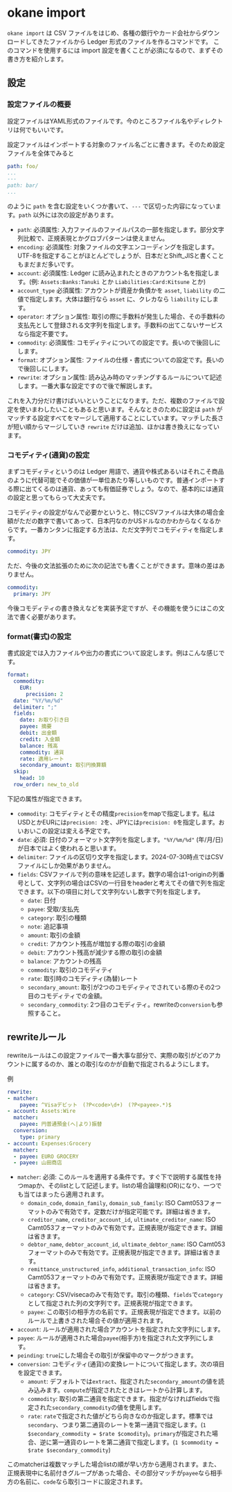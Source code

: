 # okane import

`okane import` は CSV ファイルをはじめ、各種の銀行やカード会社からダウンロードしてきたファイルから Ledger 形式のファイルを作るコマンドです。
このコマンドを使用するには import 設定を書くことが必須になるので、まずその書き方を紹介します。

## 設定

### 設定ファイルの概要

設定ファイルはYAML形式のファイルです。今のところファイル名やディレクトリは何でもいいです。

設定ファイルはインポートする対象のファイル名ごとに書きます。そのため設定ファイルを全体でみると

```yaml
path: foo/
...
---
path: bar/
...
```

のように `path` を含む設定をいくつか書いて、`---` で区切った内容になっています。`path` 以外には次の設定があります。

* `path`: 必須属性: 入力ファイルのファイルパスの一部を指定します。部分文字列比較で、正規表現とかグロブパターンは使えません。
* `encoding`: 必須属性: 対象ファイルの文字エンコーディングを指定します。UTF-8を指定することがほとんどでしょうが、日本だとShift_JISと書くこともまだまだ多いです。
* `account`: 必須属性: Ledger に読み込まれたときのアカウント名を指定します。(例: `Assets:Banks:Tanuki` とか `Liabilities:Card:Kitsune` とか)
* `account_type` 必須属性: アカウントが資産か負債かを `asset`, `liability` の二値で指定します。大体は銀行なら `asset` に、クレカなら `liability` にします。
* `operator`: オプション属性: 取引の際に手数料が発生した場合、その手数料の支払先として登録される文字列を指定します。手数料の出てこないサービスなら指定不要です。
* `commodity`: 必須属性: コモディティについての設定です。長いので後回しにします。
* `format`: オプション属性: ファイルの仕様・書式についての設定です。長いので後回しにします。
* `rewrite`: オプション属性: 読み込み時のマッチングするルールについて記述します。一番大事な設定ですので後で解説します。

これを入力分だけ書けばいいということになります。ただ、複数のファイルで設定を使いまわしたいこともあると思います。そんなときのために設定は `path` がマッチする設定すべてをマージして適用することにしています。マッチした長さが短い順からマージしていき `rewrite` だけは追加、ほかは書き換えになっています。

### コモディティ(通貨)の設定

まずコモディティというのは Ledger 用語で、通貨や株式あるいはそれこそ商品のように代替可能でその価値が一単位あたり等しいものです。普通インポートする際に出てくるのは通貨、あっても有価証券でしょう。なので、基本的には通貨の設定と思ってもらって大丈夫です。

コモディティの設定がなんで必要かというと、特にCSVファイルは大体の場合金額がただの数字で書いてあって、日本円なのかUSドルなのかわからなくなるからです。一番カンタンに指定する方法は、ただ文字列でコモディティを指定します。

```yaml
commodity: JPY
```

ただ、今後の文法拡張のために次の記法でも書くことができます。意味の差はありません。

```yaml
commodity:
  primary: JPY
```

今後コモディティの書き換えなどを実装予定ですが、その機能を使うにはこの文法で書く必要があります。

### format(書式)の設定

書式設定では入力ファイルや出力の書式について設定します。例はこんな感じです。

```yaml
format:
  commodity:
    EUR:
      precision: 2
  date: "%Y/%m/%d"
  delimiter: ";"
  fields:
    date: お取り引き日
    payee: 摘要
    debit: 出金額
    credit: 入金額
    balance: 残高
    commodity: 通貨
    rate: 適用レート
    secondary_amount: 取引円換算額
  skip:
    head: 10
  row_order: new_to_old
```

下記の属性が指定できます。

* `commodity`: コモディティとその精度`precision`をmapで指定します。私はUSDとかEURには`precision: 2`を、JPYには`precision: 0`を指定します。おいおいこの設定は変える予定です。
* `date`: 必須: 日付のフォーマット文字列を指定します。`"%Y/%m/%d"` (年/月/日)が日本ではよく使われると思います。
* `delimiter`: ファイルの区切り文字を指定します。2024-07-30時点ではCSVファイルにしか効果がありません。
* `fields`: CSVファイルで列の意味を記述します。数字の場合は1-originの列番号として、文字列の場合はCSVの一行目をheaderと考えてその値で列を指定できます。以下の項目に対して文字列ないし数字で列を指定します。
    * `date`: 日付
    * `payee`: 受取/支払先
    * `category`: 取引の種類
    * `note`: 追記事項
    * `amount`: 取引の金額
    * `credit`: アカウント残高が増加する際の取引の金額
    * `debit`: アカウント残高が減少する際の取引の金額
    * `balance`: アカウントの残高
    * `commodity`: 取引のコモディティ
    * `rate`: 取引時のコモディティ(為替)レート
    * `secondary_amount`: 取引が2つのコモディティでされている際のその2つ目のコモディティでの金額。
    * `secondary_commodity`: 2つ目のコモディティ。rewriteの`conversion`も参照すること。

## rewriteルール

rewriteルールはこの設定ファイルで一番大事な部分で、実際の取引がどのアカウントに属するのか、誰との取引なのかが自動で指定されるようにします。

例

```yaml
rewrite:
- matcher:
    payee: ^Visaデビット　(?P<code>\d+)　(?P<payee>.*)$
- account: Assets:Wire
  matcher:
    payee: 円普通預金(へ|より)振替
  conversion:
    type: primary
- account: Expenses:Grocery
  matcher:
  - payee: EURO GROCERY
  - payee: 山田商店

```

* `matcher`: 必須: このルールを適用する条件です。すぐ下で説明する属性を持つmapか、そのlistとして記述します。listの場合論理和(OR)になり、一つでも当てはまったら適用されます。
    * `domain_code`, `domain_family`, `domain_sub_family`: ISO Camt053フォーマットのみで有効です。定数だけが指定可能です。詳細は省きます。
    * `creditor_name`, `creditor_account_id`, `ultimate_creditor_name`: ISO Camt053フォーマットのみで有効です。正規表現が指定できます。詳細は省きます。
    * `debtor_name`, `debtor_account_id`, `ultimate_debtor_name`: ISO Camt053フォーマットのみで有効です。正規表現が指定できます。詳細は省きます。
    * `remittance_unstructured_info`, `additional_transaction_info`: ISO Camt053フォーマットのみで有効です。正規表現が指定できます。詳細は省きます。
    * `category`: CSV/visecaのみで有効です。取引の種類、`fields`で`category`として指定された列の文字列です。正規表現が指定できます。
    * `payee`: この取引の相手方の名前です。正規表現が指定できます。以前のルールで上書きされた場合その値が適用されます。
* `account`: ルールが適用された場合アカウントを指定された文字列にします。
* `payee`: ルールが適用された場合`payee`(相手方)を指定された文字列にします。
* `peinding`: `true`にした場合その取引が保留中のマークがつきます。
* `conversion`: コモディティ(通貨)の変換レートについて指定します。次の項目を設定できます。
    * `amount`: デフォルトでは`extract`、指定された`secondary_amount`の値を読み込みます。`compute`が指定されたときはレートから計算します。
    * `commodity`: 取引の第二通貨を指定できます。指定がなければfieldsで指定された`secondary_commodity`の値を使用します。
    * `rate`: `rate`で指定された値がどちら向きなのか指定します。標準では`secondary`、つまり第二通貨のレートを第一通貨で指定します。(`1 $secondary_commodity = $rate $comodity`)。`primary`が指定された場合、逆に第一通貨のレートを第二通貨で指定します。(`1 $commodity = $rate $secondary_commodity`)

このmatcherは複数マッチした場合listの順が早い方から適用されます。また、正規表現中に名前付きグループがあった場合、その部分マッチが`payee`なら相手方の名前に、`code`なら取引コードに設定されます。
